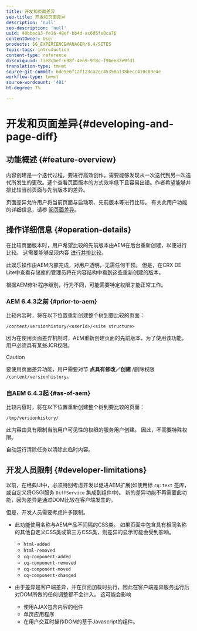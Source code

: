 ```yaml
---
title: 开发和页面差异
seo-title: 开发和页面差异
description: 'null'
seo-description: 'null'
uuid: 48bbeca3-fe16-48ef-bb4d-ac605fe0ca76
contentOwner: User
products: SG_EXPERIENCEMANAGER/6.4/SITES
topic-tags: introduction
content-type: reference
discoiquuid: 13e8cbef-698f-4e69-9f8c-f9bee82e9fd1
translation-type: tm+mt
source-git-commit: 6de5e6f12f123ca2ec45358a138becc410c89e4e
workflow-type: tm+mt
source-wordcount: '481'
ht-degree: 7%

---
```



# 开发和页面差异{#developing-and-page-diff}

## 功能概述 {#feature-overview}

内容创建是一个迭代过程。要进行高效创作，需要能够发现从一次迭代到另一次迭代所发生的更改。逐个查看页面版本的方式效率低下且容易出错。作者希望能够并排比较当前页面与先前版本的差异。

页面差异允许用户将当前页面与启动项、先前版本等进行比较。 有关此用户功能的详细信息，请参 [阅页面差异](/help/sites-authoring/page-diff.md)。

## 操作详细信息 {#operation-details}

在比较页面版本时，用户希望比较的先前版本由AEM在后台重新创建，以便进行比较。 这需要能够呈现内容 [进行并排比较](/help/sites-authoring/page-diff.md#presentation-of-differences)。

此娱乐操作由AEM内部完成，对用户透明，无需任何干预。 但是，在CRX DE Lite中查看存储库的管理员将在内容结构中看到这些重新创建的版本。

根据AEM修补程序级别，行为不同，可能需要特定权限才能正常工作。

### AEM 6.4.3之前 {#prior-to-aem}

比较内容时，将在以下位置重新创建整个树到要比较的页面：

`/content/versionhistory/<userId>/<site structure>`

因为在使用页面差异机制时，AEM重新创建页面的先前版本，为了使用该功能，用户必须具有某些JCR权限。

>[!CAUTION]
>
>要使用页面差异功能，用户需要对节 **点具有修改／创建** /删除权限 `/content/versionhistory`。

### 自AEM 6.4.3起 {#as-of-aem}

比较内容时，将在以下位置重新创建整个树到要比较的页面：

`/tmp/versionhistory/`

此内容由具有限制当前用户可见性的权限的服务用户创建。 因此，不需要特殊权限。

自动运行清除任务以清除此临时内容。

## 开发人员限制 {#developer-limitations}

以前，在经典UI中，必须特别考虑开发以促进AEM扩展(如使用标 `cq:text` 签库，或自定义将OSGi服务 `DiffService` 集成到组件中)。 新的差异功能不再需要此功能，因为差异是通过DOM比较在客户端发生的。

但是，开发人员需要考虑许多限制。

* 此功能使用名称与AEM产品不间隔的CSS类。 如果页面中包含具有相同名称的其他自定义CSS类或第三方CSS类，则差异的显示可能会受到影响。

   * `html-added`
   * `html-removed`
   * `cq-component-added`
   * `cq-component-removed`
   * `cq-component-moved`
   * `cq-component-changed`

* 由于差异是客户端差异，并在页面加载时执行，因此在客户端差异服务运行后对DOM所做的任何调整都不会计入。 这可能会影响

   * 使用AJAX包含内容的组件
   * 单页应用程序
   * 在用户交互时操作DOM的基于Javascript的组件。

